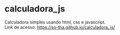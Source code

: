 # calculadora_js

Calculadora simples usando html, css e javascript. 
<br>
Link de acesso: https://so-tha.github.io/calculadora_js/
